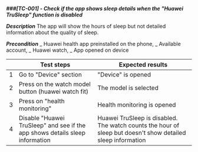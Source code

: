 **_###[TC-001] - Check if the app shows sleep details when the "Huawei TruSleep" function is disabled_**

**_Description_**
The app will show the hours of sleep but not detailed information about the quality of sleep.

**_Precondition_**
_ Huawei health app preinstalled on the phone,
_ Available account,
_ Huawei watch,
_ App opened on device

|     | **Test steps**                                                               | **Expected results**                                                                                        |
| --- | ---------------------------------------------------------------------------- | ----------------------------------------------------------------------------------------------------------- |
| 1   | Go to "Device" section                                                       | "Device" is opened                                                                                          |
| 2   | Press on the watch model button (huawei watch fit)                           | The model is selected                                                                                       |
| 3   | Press on "health monitoring"                                                 | Health monitoring is opened                                                                                 |
| 4   | Disable "Huawei TruSleep" and see if the app shows details sleep information | Huawei TruSleep is disabled. The watch counts the hour of sleep but doesn't show detailed sleep information |
